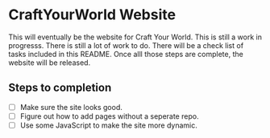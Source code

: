 # CraftYourWorld Website
This will eventually be the website for Craft Your World. This is still a work in progresss. There is still a lot of work to do. There will be a check list of tasks included in this README. Once alll those steps are complete, the website will be released.   

## Steps to completion
- [ ] Make sure the site looks good.
- [ ] Figure out how to add pages without a seperate repo.
- [ ] Use some JavaScript to make the site more dynamic.
